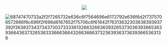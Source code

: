 
<p align="center">
  <img src="https://capsule-render.vercel.app/api?type=venom&height=220&color=gradient&text=Hey%20there%20👋&reversal=false&section=header&textBg=false&fontAlign=50&animation=blink&fontColor=000000&fontSize=45&desc=Glad%20you're%20here!%20Check%20out%20my%20repositories%20and%20feel%20free%20to%20contribute.">
</p>

<!-- Below is the gif -->
![68747470733a2f2f7265732e636c6f7564696e6172792e636f6d2f7375706572666f6c696f2f696d6167652f75706c6f61642f76313632303638393937392f363837343734373037333361326632663639326537303639366536393664363732653633366636643266366637323639363736393665363136](https://i.pinimg.com/originals/90/70/32/9070324cdfc07c68d60eed0c39e77573.gif)


